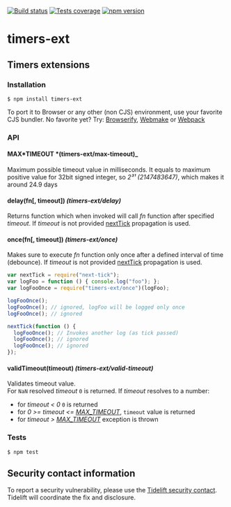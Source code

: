 [![Build status][build-image]][build-url]
[![Tests coverage][cov-image]][cov-url]
[![npm version][npm-image]][npm-url]

# timers-ext

## Timers extensions

### Installation

    $ npm install timers-ext

To port it to Browser or any other (non CJS) environment, use your favorite CJS bundler. No favorite yet? Try: [Browserify](http://browserify.org/), [Webmake](https://github.com/medikoo/modules-webmake) or [Webpack](http://webpack.github.io/)

### API

#### MAX*TIMEOUT *(timers-ext/max-timeout)\_

Maximum possible timeout value in milliseconds. It equals to maximum positive value for 32bit signed integer, so _2³¹ (2147483647)_, which makes it around 24.9 days

#### delay(fn[, timeout]) _(timers-ext/delay)_

Returns function which when invoked will call _fn_ function after specified
_timeout_. If _timeout_ is not provided [nextTick](https://github.com/medikoo/next-tick/#next-tick) propagation is used.

#### once(fn[, timeout]) _(timers-ext/once)_

Makes sure to execute _fn_ function only once after a defined interval of time (debounce). If _timeout_ is not provided [nextTick](https://github.com/medikoo/next-tick/#next-tick) propagation is used.

```javascript
var nextTick = require("next-tick");
var logFoo = function () { console.log("foo"); };
var logFooOnce = require("timers-ext/once")(logFoo);

logFooOnce();
logFooOnce(); // ignored, logFoo will be logged only once
logFooOnce(); // ignored

nextTick(function () {
  logFooOnce(); // Invokes another log (as tick passed)
  logFooOnce(); // ignored
  logFooOnce(); // ignored
});
```

#### validTimeout(timeout) _(timers-ext/valid-timeout)_

Validates timeout value.  
For `NaN` resolved _timeout_ `0` is returned.
If _timeout_ resolves to a number:

- for _timeout < 0_ `0` is returned
- for _0 >= timeout <= [MAX_TIMEOUT](#max_timeout-timers-extmax-timeout)_, `timeout` value is returned
- for _timeout > [MAX_TIMEOUT](#max_timeout-timers-extmax-timeout)_ exception is thrown

### Tests

    $ npm test

## Security contact information

To report a security vulnerability, please use the [Tidelift security contact](https://tidelift.com/security). Tidelift will coordinate the fix and disclosure.

[build-image]: https://github.com/medikoo/timers-ext/workflows/Integrate/badge.svg
[build-url]: https://github.com/medikoo/timers-ext/actions?query=workflow%3AIntegrate
[cov-image]: https://img.shields.io/codecov/c/github/medikoo/timers-ext.svg
[cov-url]: https://codecov.io/gh/medikoo/timers-ext
[npm-image]: https://img.shields.io/npm/v/timers-ext.svg
[npm-url]: https://www.npmjs.com/package/timers-ext
